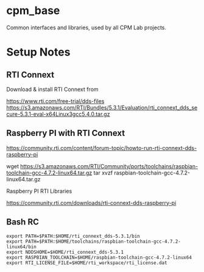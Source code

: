 # cpm_base

Common interfaces and libraries, used by all CPM Lab projects.


# Setup Notes


## RTI Connext

Download & install RTI Connext from 

https://www.rti.com/free-trial/dds-files
https://s3.amazonaws.com/RTI/Bundles/5.3.1/Evaluation/rti_connext_dds_secure-5.3.1-eval-x64Linux3gcc5.4.0.tar.gz


## Raspberry PI with RTI Connext

https://community.rti.com/content/forum-topic/howto-run-rti-connext-dds-raspberry-pi

wget https://s3.amazonaws.com/RTI/Community/ports/toolchains/raspbian-toolchain-gcc-4.7.2-linux64.tar.gz
tar xvzf raspbian-toolchain-gcc-4.7.2-linux64.tar.gz

Raspberry PI RTI Libraries

https://community.rti.com/downloads/rti-connext-dds-raspberry-pi

## Bash RC

    export PATH=$PATH:$HOME/rti_connext_dds-5.3.1/bin
    export PATH=$PATH:$HOME/toolchains/raspbian-toolchain-gcc-4.7.2-linux64/bin
    export NDDSHOME=$HOME/rti_connext_dds-5.3.1
    export RASPBIAN_TOOLCHAIN=$HOME/raspbian-toolchain-gcc-4.7.2-linux64
    export RTI_LICENSE_FILE=$HOME/rti_workspace/rti_license.dat
